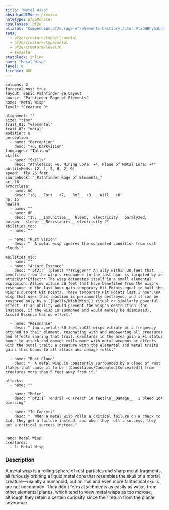 ```yaml
---
title: "Metal Wisp"
obsidianUIMode: preview
noteType: pf2eMonster
cssClasses: pf2e
aliases: "Compendium.pf2e.rage-of-elements-bestiary.Actor.Vtx0UBhy5aUu3UMO" 
tags:
  - pf2e/creature/type/elemental
  - pf2e/creature/type/metal
  - pf2e/creature/level/0
  - remaster
statblock: inline
name: "Metal Wisp"
level: 0
license: OGL
---
```


```statblock
columns: 2
forcecolumns: true
layout: Basic Pathfinder 2e Layout
source: "Pathfinder Rage of Elements"
name: "Metal Wisp"
level: "Creature 0"

alignment: ""
size: "tiny"
trait_01: "elemental"
trait_02: "metal"
modifier: 6
perception:
  - name: "Perception"
    desc: "+6; Darkvision"
languages: "Talican"
skills:
  - name: "Skills"
    desc: "Athletics: +6, Mining Lore: +4, Plane of Metal Lore: +4"
abilityMods: [2, 1, 3, 0, 2, 0]
speed:  fly 25 feet
sourcebook: "_Pathfinder Rage of Elements_"
ac: 16
armorclass:
  - name: AC
    desc: "16; __Fort__ +7, __Ref__ +3, __Will__ +6"
hp: 15
health:
  - name: ""
  - name: HP
    desc: "15; __Immunities__  bleed,  electricity,  paralyzed,  poison,  sleep; __Resistances__ electricity 2"
abilities_top:
  - name: ""

  - name: "Rust Vision"
    desc: "  A metal wisp ignores the concealed condition from rust clouds."

abilities_mid:
  - name: ""
  - name: "Accord Essence"
    desc: "`pf2:r` (plant) **Trigger** An ally within 30 feet that benefited from the wisp's resonance in the last hour is targeted by an attack\n**Effect** The wisp detonates itself in a small elemental explosion. Allies within 30 feet that have benefited from the wisp's resonance in the last hour gain temporary Hit Points equal to half the wisp's current Hit Points. These temporary Hit Points last 1 hour.\nA wisp that uses this reaction is permanently destroyed, and it can be restored only by a [[Spells/Wish|Wish]] ritual or similarly powerful effect. If an ability would prevent the wisp's destruction (for instance, if the wisp is summoned and would merely be dismissed), Accord Essence has no effect."

  - name: "Resonance"
    desc: " (aura,metal) 30 feet.\nAll wisps vibrate at a frequency attuned to their element, resonating with and empowering all creatures and effects sharing that trait. Creatures in the area gain a +1 status bonus to attack and damage rolls made with metal weapons or effects with the metal trait; a creature with the elemental and metal traits gains this bonus to all attack and damage rolls."

  - name: "Rust Cloud"
    desc: "  A metal wisp is constantly surrounded by a cloud of rust flakes that cause it to be [[Conditions/Concealed|Concealed]] from creatures more than 5 feet away from it."

attacks:
  - name: ""

  - name: "Melee"
    desc: "`pf2:1` Tendril +6 (reach 10 feet)\n__Damage__  1 bleed 1d4 piercing"

  - name: "In Concert"
    desc: "  When a metal wisp rolls a critical failure on a check to Aid, they get a failure instead, and when they roll a success, they get a critical success instead."
 
```

```encounter-table
name: Metal Wisp
creatures:
  - 1: Metal Wisp
```


### Description
A metal wisp is a roiling sphere of rust particles and sharp metal fragments, all furiously orbiting a liquid metal core that resembles the skull of a mortal creature—usually a humanoid, but animal and even more fantastical skulls are not uncommon. They don't form attachments as easily as wisps from other elemental planes, which tend to view metal wisps as too morose, although they retain a certain curiosity since their return from the planar severance.
